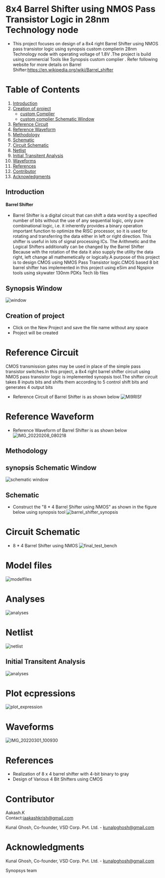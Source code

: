 # 8x4 Barrel Shifter using NMOS Pass Transistor Logic in 28nm Technology node
* This project focuses on design of a 8x4 right Barrel Shifter using NMOS pass transistor logic using synopsis custom complierin 28nm Technology node with operating voltage of 1.8V .The project is build using commercial Tools like Synopsis custom complier . Refer following website for more details on Barrel Shifter:https://en.wikipedia.org/wiki/Barrel_shifter
 
# Table of Contents

1. [Introduction](#introduction)
2. [Creation of project](#creation-of-project)
    * [custom Complier](#custom-Complier)
    * [custom complier Schematic Window](#custom-complier-Schematic-Window)
4. [Reference Circuit](#reference-circuit)
5. [Reference Waveform](#reference-waveform)
6. [Methodology](#methodology) 
7. [Schematic](#schematic)
8. [Circuit Schematic](#circuit-schematic)
9. [Netlist](#netlist)
10. [Initial Transitent Analysis](#initial-transitent-analysis)
11. [Waveforms](#waveforms)
12. [References](#references)
13. [Contributor](#contributor)
14. [Acknowledgments](#acknowledgments)


## Introduction 
#### Barrel Shifter 
* Barrel Shifter is a digital circuit that can shift a data word by a specified number of bits without the use of any sequential logic, only pure combinational logic, i.e. it inherently provides a binary operation important function to optimize the RISC processor, so it is used for rotating and transferring the data either in left or right direction. This shifter is useful in lots of signal processing ICs. The Arithmetic and the Logical Shifters additionally can be changed by the Barrel Shifter Because with the rotation of the data it also supply the utility the data right, left change all mathemetically or logically.A purpose of this project is to design CMOS using NMOS Pass Transistor logic.CMOS based 8 bit barrel shifter has implemented in this project using eSim and Ngspice tools using skywater 130nm PDKs Tech lib files 


 ## Synopsis Window 
 ![window](https://user-images.githubusercontent.com/88897605/156105077-980595cf-342d-4d9b-9757-0eadfab05f24.png)

 ## Creation of project 
 * Click on the New Project and save the file name without any space 
 * Project will be created
 
 
# Reference Circuit 

CMOS transmission gates may be used in place of the simple pass transistor switches.In this project, a 8x4 right barrel shifter circuit using NMOS pass transistor logic is implemented synopsis tool.The shifter circuit takes 8 inputs bits and shifts them according to 5 control shift bits and generates 4 output bits
* Reference Circuit of Barrel Shifter is as shown below 
![MI9RISf](https://user-images.githubusercontent.com/88897605/156105295-53c13902-46ae-44d4-b738-94893a2c2460.png)

# Reference Waveform
* Reference Waveform of Barrel Shifter is as shown below
![IMG_20220208_080218](https://user-images.githubusercontent.com/88897605/152909514-24875fbc-b2d1-4c3b-b07e-6ff87d665af7.jpg)


## Methodology

 ## synopsis Schematic Window 
 ![schematic window](https://user-images.githubusercontent.com/88897605/156105487-22871bf2-2215-4d02-9ac0-118ac516609b.png)


## Schematic 
- Construct the "8 * 4 Barrel Shifter using NMOS" as shown in the figure below using synopsis tool
![barrel_shifter_synopsis](https://user-images.githubusercontent.com/88897605/156105519-1ad51a0d-5444-4195-9ab2-288693f915d6.png)


# Circuit Schematic
* 8 * 4 Barrel Shifter using NMOS
![final_test_bench](https://user-images.githubusercontent.com/88897605/156105574-0433a515-2305-4752-ad0c-3ae4f182643b.png)

# Model files
![modelfiles](https://user-images.githubusercontent.com/88897605/156105681-95fc28ea-c87f-42a2-b6dc-9917a71b48d5.png)

# Analyses
![analyses](https://user-images.githubusercontent.com/88897605/156105734-c878f25e-101e-468c-b1dd-3480eecee226.png)


# Netlist  
![netlist](https://user-images.githubusercontent.com/88897605/156105781-9f06e66d-de01-474b-a4e2-97ac5c3ca8ad.png)


## Initial Transitent Analysis
![analyses](https://user-images.githubusercontent.com/88897605/156105836-3b8410c5-b328-4e85-8b10-273fe22d028d.png)

# Plot ecpressions
![plot_expression](https://user-images.githubusercontent.com/88897605/156106757-76410da2-82b3-4b3d-a262-abf85ba7df24.png)


# Waveforms 
![IMG_20220301_100930](https://user-images.githubusercontent.com/88897605/156105987-7d1cf0b9-170e-460d-845b-9b7d6378481a.jpg)


# References
- Realization of 8 x 4 barrel shifter with 4-bit binary to gray
- Design of Various 4 Bit Shifters using CMOS


# Contributor
Aakash.K</br>
Contact:iaakashkrish@gmail.com</br>

Kunal Ghosh, Co-founder, VSD Corp. Pvt. Ltd. - kunalpghosh@gmail.com

# Acknowledgments
Kunal Ghosh, Co-founder, VSD Corp. Pvt. Ltd. - kunalpghosh@gmail.com

Synopsys team









